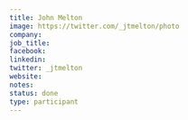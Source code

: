 ```yaml
---
title: John Melton
image: https://twitter.com/_jtmelton/photo
company: 
job_title: 
facebook:
linkedin: 
twitter: _jtmelton
website:
notes:
status: done
type: participant
---
```


<!-- put more details about participant here -->
